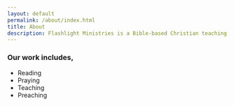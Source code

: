 ```yaml
---
layout: default
permalink: /about/index.html
title: About
description: Flashlight Ministries is a Bible-based Christian teaching and apologetics ministry.
---
```


### Our work includes,

* Reading
* Praying
* Teaching
* Preaching
